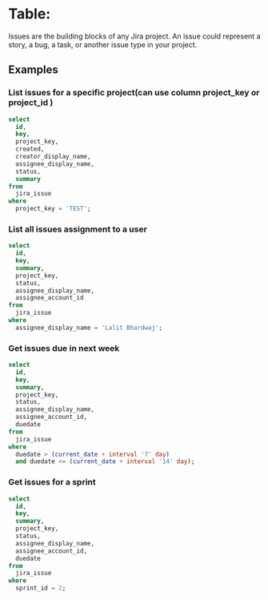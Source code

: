 # Table:

Issues are the building blocks of any Jira project. An issue could represent a story, a bug, a task, or another issue type in your project.

## Examples

### List issues for a specific project(can use column project_key or project_id )

```sql
select
  id,
  key,
  project_key,
  created,
  creator_display_name,
  assignee_display_name,
  status,
  summary
from
  jira_issue
where
  project_key = 'TEST';
```

### List all issues assignment to a user

```sql
select
  id,
  key,
  summary,
  project_key,
  status,
  assignee_display_name,
  assignee_account_id
from
  jira_issue
where
  assignee_display_name = 'Lalit Bhardwaj';
```

### Get issues due in next week

```sql
select
  id,
  key,
  summary,
  project_key,
  status,
  assignee_display_name,
  assignee_account_id,
  duedate
from
  jira_issue
where
  duedate > (current_date + interval '7' day)
  and duedate <= (current_date + interval '14' day);
```

### Get issues for a sprint

```sql
select
  id,
  key,
  summary,
  project_key,
  status,
  assignee_display_name,
  assignee_account_id,
  duedate
from
  jira_issue
where
  sprint_id = 2;
```

